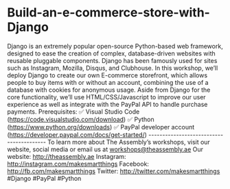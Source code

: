 # Build-an-e-commerce-store-with-Django
Django is an extremely popular open-source Python-based web framework, designed to ease the creation of complex, database-driven websites with reusable pluggable components. Django has been famously used for sites such as Instagram, Mozilla, Disqus, and Clubhouse.  In this workshop, we’ll deploy Django to create our own E-commerce storefront, which allows people to buy items with or without an account, combining the use of a database with cookies for anonymous usage. Aside from Django for the core functionality, we’ll use HTML/CSS/Javascript to improve our user experience as well as integrate with the PayPal API to handle purchase payments.  Prerequisites: ✅ Visual Studio Code (https://code.visualstudio.com/download)  ✅ Python (https://www.python.org/downloads)  ✅ PayPal developer account (https://developer.paypal.com/docs/get-started/)   -----------------------------------------  To learn more about The Assembly’s workshops, visit our website, social media or email us at workshops@theassembly.ae  Our website: http://theassembly.ae Instagram: http://instagram.com/makesmartthings Facebook: http://fb.com/makesmartthings Twitter: http://twitter.com/makesmartthings  #Django #PayPal #Python
